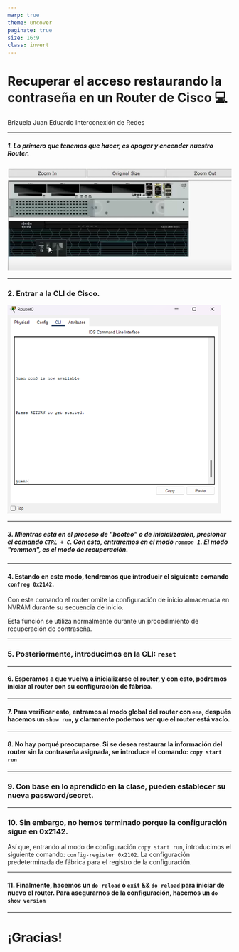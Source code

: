 ```yaml
---
marp: true
theme: uncover
paginate: true
size: 16:9
class: invert
---
```


# Recuperar el acceso restaurando la contraseña en un Router de Cisco 💻

Brizuela Juan Eduardo
Interconexión de Redes

---

##### 1. Lo primero que tenemos que hacer, es apagar y encender nuestro Router.

![bg right:50% 100%](images/on-off.png)

---

### 2. Entrar a la CLI de Cisco.

<div>
    <img src="images/cli.png" style="width: 30rem" />
</div>

---

##### 3. Mientras está en el proceso de "booteo" o de inicialización, presionar el comando `CTRL + C`. Con esto, entraremos en el modo `rommon 1`. El modo "rommon", es el modo de recuperación.

---

#### 4. Estando en este modo, tendremos que introducir el siguiente comando `confreg 0x2142`.

Con este comando el router omite la configuración de inicio almacenada en NVRAM durante su secuencia de inicio.

Esta función se utiliza normalmente durante un procedimiento de recuperación de contraseña.

---

### 5. Posteriormente, introducimos en la CLI: `reset`

---

#### 6. Esperamos a que vuelva a inicializarse el router, y con esto, podremos iniciar al router con su configuración de fábrica.

---

#### 7. Para verificar esto, entramos al modo global del router con `ena`, después hacemos un `show run`, y claramente podemos ver que el router está vacío.

---

#### 8. No hay porqué preocuparse. Si se desea restaurar la información del router sin la contraseña asignada, se introduce el comando: `copy start run`

---

### 9. Con base en lo aprendido en la clase, pueden establecer su nueva password/secret.

---

### 10. Sin embargo, no hemos terminado porque la configuración sigue en 0x2142.

Así que, entrando al modo de configuración `copy start run`, introducimos el siguiente comando: `config-register 0x2102`. La configuración predeterminada de fábrica para el registro de la configuración.

---

#### 11. Finalmente, hacemos un `do reload` o `exit` && `do reload` para iniciar de nuevo el router. Para asegurarnos de la configuración, hacemos un `do show version`

---

# <!--fit--> ¡Gracias!
